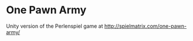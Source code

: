 One Pawn Army
=============

Unity version of the Perlenspiel game at http://spielmatrix.com/one-pawn-army/

